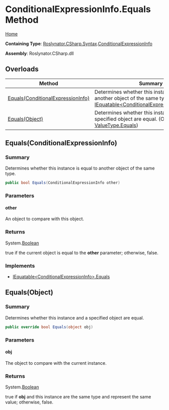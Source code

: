 <a name="_Top"></a>

# ConditionalExpressionInfo\.Equals Method

[Home](../../../../../README.md#_Top)

**Containing Type**: [Roslynator.CSharp.Syntax](../../README.md#_Top)\.[ConditionalExpressionInfo](../README.md#_Top)

**Assembly**: Roslynator\.CSharp\.dll

## Overloads

| Method | Summary |
| ------ | ------- |
| [Equals(ConditionalExpressionInfo)](#Roslynator_CSharp_Syntax_ConditionalExpressionInfo_Equals_Roslynator_CSharp_Syntax_ConditionalExpressionInfo_) | Determines whether this instance is equal to another object of the same type\. \(Implements [IEquatable\<ConditionalExpressionInfo>.Equals](https://docs.microsoft.com/en-us/dotnet/api/system.iequatable-1.equals)\) |
| [Equals(Object)](#Roslynator_CSharp_Syntax_ConditionalExpressionInfo_Equals_System_Object_) | Determines whether this instance and a specified object are equal\. \(Overrides [ValueType.Equals](https://docs.microsoft.com/en-us/dotnet/api/system.valuetype.equals)\) |

## Equals\(ConditionalExpressionInfo\) <a name="Roslynator_CSharp_Syntax_ConditionalExpressionInfo_Equals_Roslynator_CSharp_Syntax_ConditionalExpressionInfo_"></a>

### Summary

Determines whether this instance is equal to another object of the same type\.

```csharp
public bool Equals(ConditionalExpressionInfo other)
```

### Parameters

#### other

An object to compare with this object\.

### Returns

System\.[Boolean](https://docs.microsoft.com/en-us/dotnet/api/system.boolean)

true if the current object is equal to the **other** parameter; otherwise, false\.

### Implements

* [IEquatable\<ConditionalExpressionInfo>.Equals](https://docs.microsoft.com/en-us/dotnet/api/system.iequatable-1.equals)

## Equals\(Object\) <a name="Roslynator_CSharp_Syntax_ConditionalExpressionInfo_Equals_System_Object_"></a>

### Summary

Determines whether this instance and a specified object are equal\.

```csharp
public override bool Equals(object obj)
```

### Parameters

#### obj

The object to compare with the current instance\. 

### Returns

System\.[Boolean](https://docs.microsoft.com/en-us/dotnet/api/system.boolean)

true if **obj** and this instance are the same type and represent the same value; otherwise, false\. 